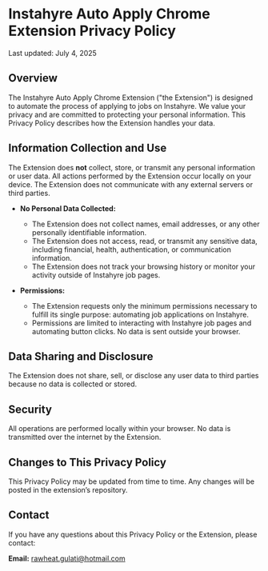 # Instahyre Auto Apply Chrome Extension Privacy Policy

Last updated: July 4, 2025

## Overview

The Instahyre Auto Apply Chrome Extension ("the Extension") is designed to automate the process of applying to jobs on Instahyre. We value your privacy and are committed to protecting your personal information. This Privacy Policy describes how the Extension handles your data.

## Information Collection and Use

The Extension does **not** collect, store, or transmit any personal information or user data. All actions performed by the Extension occur locally on your device. The Extension does not communicate with any external servers or third parties.

- **No Personal Data Collected:**
  - The Extension does not collect names, email addresses, or any other personally identifiable information.
  - The Extension does not access, read, or transmit any sensitive data, including financial, health, authentication, or communication information.
  - The Extension does not track your browsing history or monitor your activity outside of Instahyre job pages.

- **Permissions:**
  - The Extension requests only the minimum permissions necessary to fulfill its single purpose: automating job applications on Instahyre.
  - Permissions are limited to interacting with Instahyre job pages and automating button clicks. No data is sent outside your browser.

## Data Sharing and Disclosure

The Extension does not share, sell, or disclose any user data to third parties because no data is collected or stored.

## Security

All operations are performed locally within your browser. No data is transmitted over the internet by the Extension.

## Changes to This Privacy Policy

This Privacy Policy may be updated from time to time. Any changes will be posted in the extension’s repository.

## Contact

If you have any questions about this Privacy Policy or the Extension, please contact:

**Email:** rawheat.gulati@hotmail.com
